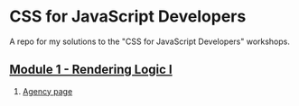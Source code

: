 # CSS for JavaScript Developers

A repo for my solutions to the "CSS for JavaScript Developers" workshops.

## [Module 1 - Rendering Logic I](module-1)

1. [Agency page](module-0/recipe-app/)
